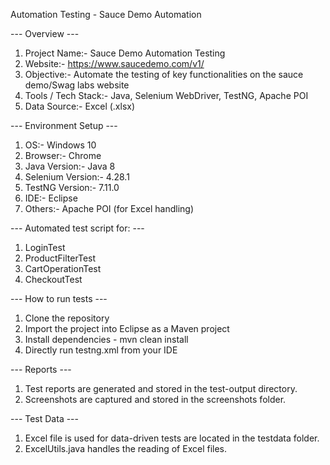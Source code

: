 Automation Testing - Sauce Demo Automation

--- Overview ---
1) Project Name:- Sauce Demo Automation Testing
2) Website:- https://www.saucedemo.com/v1/
3) Objective:-	Automate the testing of key functionalities on the sauce demo/Swag labs website
4) Tools / Tech Stack:- Java, Selenium WebDriver, TestNG, Apache POI
5) Data Source:-	Excel (.xlsx)

--- Environment Setup ---
1) OS:-	Windows 10
2) Browser:-	Chrome
3) Java Version:-	Java 8
4) Selenium Version:-	4.28.1
5) TestNG Version:-	7.11.0
6) IDE:-	Eclipse
7) Others:-	Apache POI (for Excel handling)

--- Automated test script for: ---
1) LoginTest 
2) ProductFilterTest
3) CartOperationTest
4) CheckoutTest

--- How to run tests ---
1) Clone the repository
2) Import the project into Eclipse as a Maven project
3) Install dependencies - mvn clean install
4) Directly run testng.xml from your IDE
   
--- Reports ---
1) Test reports are generated and stored in the test-output directory.
2) Screenshots are captured and stored in the screenshots folder.

--- Test Data ---
1) Excel file is used for data-driven tests are located in the testdata folder.
2) ExcelUtils.java handles the reading of Excel files.


